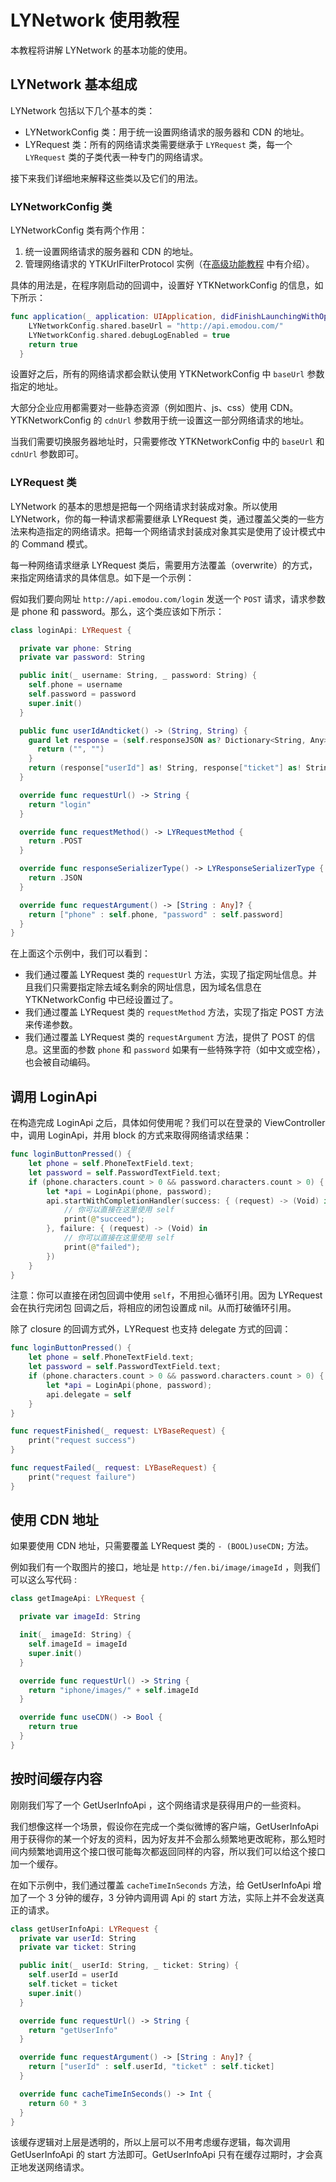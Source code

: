 LYNetwork 使用教程
=====================

本教程将讲解 LYNetwork 的基本功能的使用。


## LYNetwork 基本组成

LYNetwork 包括以下几个基本的类：

 * LYNetworkConfig 类：用于统一设置网络请求的服务器和 CDN 的地址。
 * LYRequest 类：所有的网络请求类需要继承于 `LYRequest` 类，每一个 `LYRequest` 类的子类代表一种专门的网络请求。

接下来我们详细地来解释这些类以及它们的用法。

### LYNetworkConfig 类

LYNetworkConfig 类有两个作用：

 1. 统一设置网络请求的服务器和 CDN 的地址。
 2. 管理网络请求的 YTKUrlFilterProtocol 实例（在[高级功能教程](ProGuide_cn.md) 中有介绍）。

具体的用法是，在程序刚启动的回调中，设置好 YTKNetworkConfig 的信息，如下所示：

```swift
func application(_ application: UIApplication, didFinishLaunchingWithOptions launchOptions: [UIApplicationLaunchOptionsKey: Any]?) -> Bool {
    LYNetworkConfig.shared.baseUrl = "http://api.emodou.com/"
    LYNetworkConfig.shared.debugLogEnabled = true
    return true
  }
```

设置好之后，所有的网络请求都会默认使用 YTKNetworkConfig 中 `baseUrl` 参数指定的地址。

大部分企业应用都需要对一些静态资源（例如图片、js、css）使用 CDN。YTKNetworkConfig 的 `cdnUrl` 参数用于统一设置这一部分网络请求的地址。

当我们需要切换服务器地址时，只需要修改 YTKNetworkConfig 中的 `baseUrl` 和 `cdnUrl` 参数即可。

### LYRequest 类

LYNetwork 的基本的思想是把每一个网络请求封装成对象。所以使用 LYNetwork，你的每一种请求都需要继承 LYRequest 类，通过覆盖父类的一些方法来构造指定的网络请求。把每一个网络请求封装成对象其实是使用了设计模式中的 Command 模式。

每一种网络请求继承 LYRequest 类后，需要用方法覆盖（overwrite）的方式，来指定网络请求的具体信息。如下是一个示例：

假如我们要向网址 `http://api.emodou.com/login` 发送一个 `POST` 请求，请求参数是 phone 和 password。那么，这个类应该如下所示：

```swift
class loginApi: LYRequest {

  private var phone: String
  private var password: String

  public init(_ username: String, _ password: String) {
    self.phone = username
    self.password = password
    super.init()
  }

  public func userIdAndticket() -> (String, String) {
    guard let response = (self.responseJSON as? Dictionary<String, Any>) else {
      return ("", "")
    }
    return (response["userId"] as! String, response["ticket"] as! String)
  }

  override func requestUrl() -> String {
    return "login"
  }

  override func requestMethod() -> LYRequestMethod {
    return .POST
  }

  override func responseSerializerType() -> LYResponseSerializerType {
    return .JSON
  }

  override func requestArgument() -> [String : Any]? {
    return ["phone" : self.phone, "password" : self.password]
  }
}
```

在上面这个示例中，我们可以看到：

 * 我们通过覆盖 LYRequest 类的 `requestUrl` 方法，实现了指定网址信息。并且我们只需要指定除去域名剩余的网址信息，因为域名信息在 YTKNetworkConfig 中已经设置过了。
 * 我们通过覆盖 LYRequest 类的 `requestMethod` 方法，实现了指定 POST 方法来传递参数。
 * 我们通过覆盖 LYRequest 类的 `requestArgument` 方法，提供了 POST 的信息。这里面的参数 `phone` 和 `password` 如果有一些特殊字符（如中文或空格），也会被自动编码。

## 调用 LoginApi

在构造完成 LoginApi 之后，具体如何使用呢？我们可以在登录的 ViewController 中，调用 LoginApi，并用 block 的方式来取得网络请求结果：

```swift
func loginButtonPressed() {
    let phone = self.PhoneTextField.text;
    let password = self.PasswordTextField.text;
    if (phone.characters.count > 0 && password.characters.count > 0) {
        let *api = LoginApi(phone, password);
        api.startWithCompletionHandler(success: { (request) -> (Void) in
            // 你可以直接在这里使用 self
            print(@"succeed");
        }, failure: { (request) -> (Void) in
            // 你可以直接在这里使用 self
            print(@"failed");
        })
    }
}

```

注意：你可以直接在闭包回调中使用 `self`，不用担心循环引用。因为 LYRequest 会在执行完闭包 回调之后，将相应的闭包设置成 nil。从而打破循环引用。

除了 closure 的回调方式外，LYRequest 也支持 delegate 方式的回调：

```swift
func loginButtonPressed() {
    let phone = self.PhoneTextField.text;
    let password = self.PasswordTextField.text;
    if (phone.characters.count > 0 && password.characters.count > 0) {
        let *api = LoginApi(phone, password);
        api.delegate = self
    }
}

func requestFinished(_ request: LYBaseRequest) {
    print("request success")
}

func requestFailed(_ request: LYBaseRequest) {
    print("request failure")
}
```

## 使用 CDN 地址

如果要使用 CDN 地址，只需要覆盖 LYRequest 类的 `- (BOOL)useCDN;` 方法。

例如我们有一个取图片的接口，地址是 `http://fen.bi/image/imageId` ，则我们可以这么写代码 :

```swift
class getImageApi: LYRequest {

  private var imageId: String

  init(_ imageId: String) {
    self.imageId = imageId
    super.init()
  }

  override func requestUrl() -> String {
    return "iphone/images/" + self.imageId
  }

  override func useCDN() -> Bool {
    return true
  }
}
```

## 按时间缓存内容

刚刚我们写了一个 GetUserInfoApi ，这个网络请求是获得用户的一些资料。

我们想像这样一个场景，假设你在完成一个类似微博的客户端，GetUserInfoApi 用于获得你的某一个好友的资料，因为好友并不会那么频繁地更改昵称，那么短时间内频繁地调用这个接口很可能每次都返回同样的内容，所以我们可以给这个接口加一个缓存。

在如下示例中，我们通过覆盖 `cacheTimeInSeconds` 方法，给 GetUserInfoApi 增加了一个 3 分钟的缓存，3 分钟内调用调 Api 的 start 方法，实际上并不会发送真正的请求。

```swift
class getUserInfoApi: LYRequest {
  private var userId: String
  private var ticket: String

  public init(_ userId: String, _ ticket: String) {
    self.userId = userId
    self.ticket = ticket
    super.init()
  }

  override func requestUrl() -> String {
    return "getUserInfo"
  }

  override func requestArgument() -> [String : Any]? {
    return ["userId" : self.userId, "ticket" : self.ticket]
  }

  override func cacheTimeInSeconds() -> Int {
    return 60 * 3
  }
}
```

该缓存逻辑对上层是透明的，所以上层可以不用考虑缓存逻辑，每次调用 GetUserInfoApi 的 start 方法即可。GetUserInfoApi 只有在缓存过期时，才会真正地发送网络请求。
